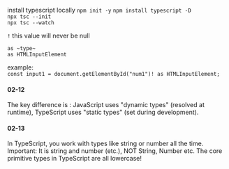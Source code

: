 install typescript locally
`npm init -y`
`npm install typescript -D`  
`npx tsc --init`  
`npx tsc --watch`  

`!` this value will never be null  

`as ~type~`  
`as HTMLInputElement`  

example:  
`const input1 = document.getElementById("num1")! as HTMLInputElement;`  


#### 02-12
The key difference is : JavaScript uses "dynamic types" (resolved at runtime), TypeScript uses "static types" (set during development).

#### 02-13
In TypeScript, you work with types like string or number all the time.
Important: It is string and number (etc.), NOT String, Number etc.
The core primitive types in TypeScript are all lowercase!
